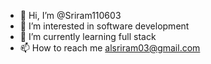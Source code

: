 - 👋 Hi, I’m @Sriram110603
- 👀 I’m interested in software development
- 🌱 I’m currently learning full stack
- 📫 How to reach me alsriram03@gmail.com

<!---
Sriram110603/Sriram110603 is a ✨ special ✨ repository because its `README.md` (this file) appears on your GitHub profile.
You can click the Preview link to take a look at your changes.
--->
